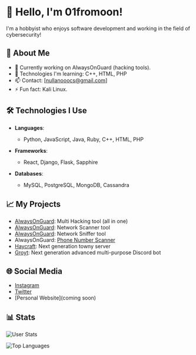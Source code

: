 # 👋 Hello, I'm 01fromoon!

I'm a hobbyist who enjoys software development and working in the field of cybersecurity!

## 🚀 About Me

- 🔭 Currently working on AlwaysOnGuard (hacking tools).
- 🌱 Technologies I'm learning: C++, HTML, PHP
- 📫 Contact: [nullanooocs@gmail.com]
- ⚡ Fun fact: Kali Linux.

## 🛠️ Technologies I Use

- **Languages**: 
  - Python, JavaScript, Java, Ruby, C++, HTML, PHP
  
- **Frameworks**: 
  - React, Django, Flask, Sapphire
  
- **Databases**: 
  - MySQL, PostgreSQL, MongoDB, Cassandra

## 📈 My Projects

- [AlwaysOnGuard](https://github.com/01fromoon/alwaysonguard-multi-hacking): Multi Hacking tool (all in one)
- [AlwaysOnGuard](https://github.com/01fromoon/alwaysonguard-network-scanner): Network Scanner tool
- [AlwaysOnGuard](https://github.com/01fromoon/alwaysonguard-sniffer): Network Sniffer tool
- AlwaysOnGuard: [Phone Number Scanner](https://github.com/01fromoon/alwaysonguard-phonescanner)
- [Haycraft](www.haycraft.net): Next generation towny server
- [Groyt](https://discord.gg/T5jswCss): Next generation advanced multi-purpose Discord bot

## 🌐 Social Media

- [Instagram](https://www.instagram.com/barisaydn666/)
- [Twitter](https://x.com/nullanooo)
- [Personal Website](coming soon)

## 📊 Stats

![User Stats](https://github-readme-stats.vercel.app/api?username=01fromoon&show_icons=true&theme=radical)

![Top Languages](https://github-readme-stats.vercel.app/api/top-langs/?username=01fromoon&layout=compact&theme=radical)
